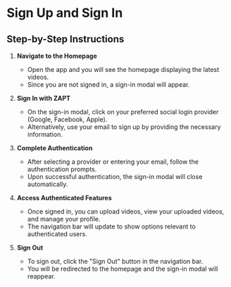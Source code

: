 # Sign Up and Sign In

## Step-by-Step Instructions

1. **Navigate to the Homepage**
   - Open the app and you will see the homepage displaying the latest videos.
   - Since you are not signed in, a sign-in modal will appear.

2. **Sign In with ZAPT**
   - On the sign-in modal, click on your preferred social login provider (Google, Facebook, Apple).
   - Alternatively, use your email to sign up by providing the necessary information.

3. **Complete Authentication**
   - After selecting a provider or entering your email, follow the authentication prompts.
   - Upon successful authentication, the sign-in modal will close automatically.

4. **Access Authenticated Features**
   - Once signed in, you can upload videos, view your uploaded videos, and manage your profile.
   - The navigation bar will update to show options relevant to authenticated users.

5. **Sign Out**
   - To sign out, click the "Sign Out" button in the navigation bar.
   - You will be redirected to the homepage and the sign-in modal will reappear.